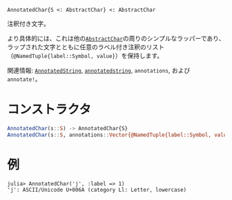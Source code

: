 ```
AnnotatedChar{S <: AbstractChar} <: AbstractChar
```

注釈付き文字。

より具体的には、これは他の[`AbstractChar`](@ref)の周りのシンプルなラッパーであり、ラップされた文字とともに任意のラベル付き注釈のリスト（`@NamedTuple{label::Symbol, value}`）を保持します。

関連情報: [`AnnotatedString`](@ref), [`annotatedstring`](@ref), `annotations`, および `annotate!`。

# コンストラクタ

```julia
AnnotatedChar(s::S) -> AnnotatedChar{S}
AnnotatedChar(s::S, annotations::Vector{@NamedTuple{label::Symbol, value}})
```

# 例

```julia-repl
julia> AnnotatedChar('j', :label => 1)
'j': ASCII/Unicode U+006A (category Ll: Letter, lowercase)
```
